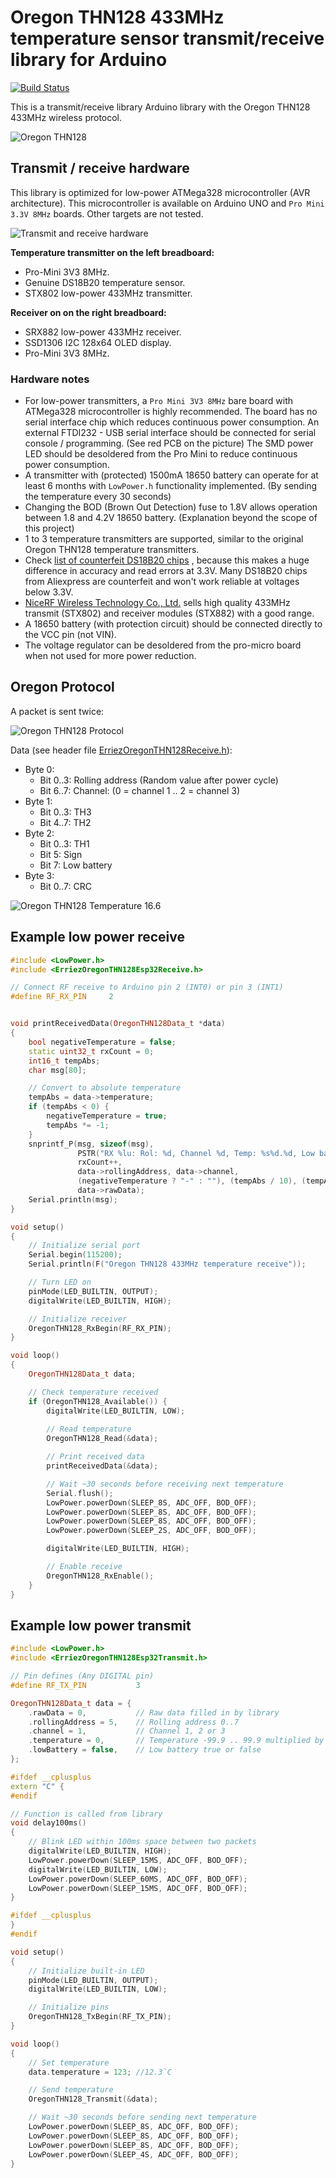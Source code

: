# Oregon THN128 433MHz temperature sensor transmit/receive library for Arduino
[![Build Status](https://travis-ci.org/Erriez/ErriezOregonTHN128.svg?branch=master)](https://travis-ci.org/Erriez/ErriezOregonTHN128)

This is a transmit/receive library Arduino library with the Oregon THN128 433MHz wireless protocol.

![Oregon THN128](https://raw.githubusercontent.com/Erriez/ErriezOregonTHN128/master/extras/OregonTHN128.png)

## Transmit / receive hardware

This library is optimized for low-power ATMega328 microcontroller (AVR architecture). 
This microcontroller is available on Arduino UNO and `Pro Mini 3.3V 8MHz` boards. Other targets are not tested.

![Transmit and receive hardware](extras/transmit-receive-hardware.png)

**Temperature transmitter on the left breadboard:** 

* Pro-Mini 3V3 8MHz.
* Genuine DS18B20 temperature sensor.
* STX802 low-power 433MHz transmitter.

**Receiver on on the right breadboard:**

* SRX882 low-power 433MHz receiver.
* SSD1306 I2C 128x64 OLED display.
* Pro-Mini 3V3 8MHz.

### Hardware notes

* For low-power transmitters, a `Pro Mini 3V3 8MHz` bare board with ATMega328 microcontroller is highly recommended. The board has no serial interface chip which reduces continuous power consumption. An external FTDI232 - USB serial interface  should be connected for serial console / programming. (See red PCB on the picture)
  The SMD power LED should be desoldered from the Pro Mini to reduce continuous power consumption. 
* A transmitter with (protected) 1500mA 18650 battery can operate for at least 6 months with `LowPower.h` functionality implemented. (By sending the temperature every 30 seconds)
* Changing the BOD (Brown Out Detection) fuse to 1.8V allows operation between 1.8 and 4.2V 18650 battery. (Explanation beyond the scope of this project)
* 1 to 3 temperature transmitters are supported, similar to the original Oregon THN128 temperature transmitters.
* Check [list of counterfeit DS18B20 chips](https://github.com/cpetrich/counterfeit_DS18B20) , because this makes a huge difference in accuracy and read errors at 3.3V. Many DS18B20 chips from Aliexpress are counterfeit and won't work reliable at voltages below 3.3V.
* [NiceRF Wireless Technology Co., Ltd.](https://nl.aliexpress.com/store/934254) sells high quality 433MHz transmit (STX802) and receiver modules (STX882) with a good range.
* A 18650 battery (with protection circuit) should be connected directly to the VCC pin (not VIN). 
* The voltage regulator can be desoldered from the pro-micro board when not used for more power reduction.


## Oregon Protocol

A packet is sent twice:

![Oregon THN128 Protocol](https://raw.githubusercontent.com/Erriez/ErriezOregonTHN128/master/extras/OregonTHN128Protocol.png)

Data (see header file [ErriezOregonTHN128Receive.h](https://github.com/Erriez/ErriezOregonTHN128/blob/master/src/ErriezOregonTHN128Receive.h)):

*  Byte 0:
   * Bit 0..3: Rolling address (Random value after power cycle)
   * Bit 6..7: Channel: (0 = channel 1 .. 2 = channel 3)
*  Byte 1:
   * Bit 0..3: TH3
   * Bit 4..7: TH2
*  Byte 2:
   * Bit 0..3: TH1
   * Bit 5:    Sign
   * Bit 7:    Low battery
*  Byte 3:
   * Bit 0..7: CRC

![Oregon THN128 Temperature 16.6](https://raw.githubusercontent.com/Erriez/ErriezOregonTHN128/master/extras/OregonTHN128Temperature16.6.png)


## Example low power receive

```c++
#include <LowPower.h>
#include <ErriezOregonTHN128Esp32Receive.h>

// Connect RF receive to Arduino pin 2 (INT0) or pin 3 (INT1)
#define RF_RX_PIN     2


void printReceivedData(OregonTHN128Data_t *data)
{
    bool negativeTemperature = false;
    static uint32_t rxCount = 0;
    int16_t tempAbs;
    char msg[80];

    // Convert to absolute temperature
    tempAbs = data->temperature;
    if (tempAbs < 0) {
        negativeTemperature = true;
        tempAbs *= -1;
    }
    snprintf_P(msg, sizeof(msg), 
               PSTR("RX %lu: Rol: %d, Channel %d, Temp: %s%d.%d, Low batt: %d (0x%08lx)"),
               rxCount++,
               data->rollingAddress, data->channel,
               (negativeTemperature ? "-" : ""), (tempAbs / 10), (tempAbs % 10), data->lowBattery,
               data->rawData);
    Serial.println(msg);
}

void setup()
{
    // Initialize serial port
    Serial.begin(115200);
    Serial.println(F("Oregon THN128 433MHz temperature receive"));

    // Turn LED on
    pinMode(LED_BUILTIN, OUTPUT);
    digitalWrite(LED_BUILTIN, HIGH);

    // Initialize receiver
    OregonTHN128_RxBegin(RF_RX_PIN);
}

void loop()
{
    OregonTHN128Data_t data;

    // Check temperature received
    if (OregonTHN128_Available()) {
        digitalWrite(LED_BUILTIN, LOW);
      
        // Read temperature
        OregonTHN128_Read(&data);

        // Print received data
        printReceivedData(&data);

        // Wait ~30 seconds before receiving next temperature
        Serial.flush();
        LowPower.powerDown(SLEEP_8S, ADC_OFF, BOD_OFF);
        LowPower.powerDown(SLEEP_8S, ADC_OFF, BOD_OFF);
        LowPower.powerDown(SLEEP_8S, ADC_OFF, BOD_OFF);
        LowPower.powerDown(SLEEP_2S, ADC_OFF, BOD_OFF);

        digitalWrite(LED_BUILTIN, HIGH);

        // Enable receive
        OregonTHN128_RxEnable();
    }
}
```


## Example low power transmit

```c++
#include <LowPower.h>
#include <ErriezOregonTHN128Esp32Transmit.h>

// Pin defines (Any DIGITAL pin)
#define RF_TX_PIN           3

OregonTHN128Data_t data = {
    .rawData = 0,           // Raw data filled in by library
    .rollingAddress = 5,    // Rolling address 0..7
    .channel = 1,           // Channel 1, 2 or 3
    .temperature = 0,       // Temperature -99.9 .. 99.9 multiplied by 10
    .lowBattery = false,    // Low battery true or false
};

#ifdef __cplusplus
extern "C" {
#endif

// Function is called from library
void delay100ms()
{
    // Blink LED within 100ms space between two packets
    digitalWrite(LED_BUILTIN, HIGH);
    LowPower.powerDown(SLEEP_15MS, ADC_OFF, BOD_OFF);
    digitalWrite(LED_BUILTIN, LOW);
    LowPower.powerDown(SLEEP_60MS, ADC_OFF, BOD_OFF);
    LowPower.powerDown(SLEEP_15MS, ADC_OFF, BOD_OFF);
}

#ifdef __cplusplus
}
#endif

void setup()
{
    // Initialize built-in LED
    pinMode(LED_BUILTIN, OUTPUT);
    digitalWrite(LED_BUILTIN, LOW);

    // Initialize pins
    OregonTHN128_TxBegin(RF_TX_PIN);
}

void loop()
{
    // Set temperature
    data.temperature = 123; //12.3`C

    // Send temperature
    OregonTHN128_Transmit(&data);

    // Wait ~30 seconds before sending next temperature
    LowPower.powerDown(SLEEP_8S, ADC_OFF, BOD_OFF);
    LowPower.powerDown(SLEEP_8S, ADC_OFF, BOD_OFF);
    LowPower.powerDown(SLEEP_8S, ADC_OFF, BOD_OFF);
    LowPower.powerDown(SLEEP_4S, ADC_OFF, BOD_OFF);
}
```
